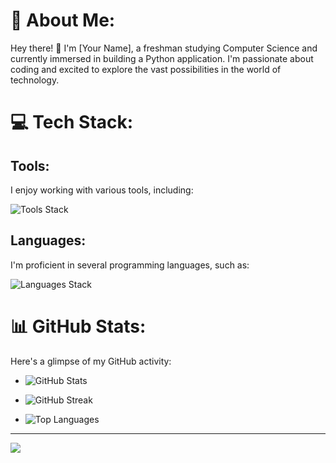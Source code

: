 # 💫 About Me:
Hey there! 👋 I'm [Your Name], a freshman studying Computer Science and currently immersed in building a Python application. I'm passionate about coding and excited to explore the vast possibilities in the world of technology.

# 💻 Tech Stack:
## Tools:
I enjoy working with various tools, including:
<div>
  <img src="https://skillicons.dev/icons?i=vscode,github,figma,git,gamemakerstudio,r" alt="Tools Stack" />
</div>

## Languages:
I'm proficient in several programming languages, such as:
<div>
  <img src="https://skillicons.dev/icons?i=python,c,mysql,cpp" alt="Languages Stack" />
</div>


# 📊 GitHub Stats:
Here's a glimpse of my GitHub activity:

- ![GitHub Stats](https://github-readme-stats.vercel.app/api?username=the-dezeray&theme=transparent&hide_border=false&include_all_commits=true&count_private=true)
  
- ![GitHub Streak](https://github-readme-streak-stats.herokuapp.com/?user=the-dezeray&theme=transparent&hide_border=false)
  
- ![Top Languages](https://github-readme-stats.vercel.app/api/top-langs/?username=the-dezeray&theme=transparent&hide_border=false&include_all_commits=true&count_private=true&layout=compact)


---

[![](https://visitcount.itsvg.in/api?id=the-dezeray&icon=9&color=0)](https://visitcount.itsvg.in)

<!-- Proudly created with GPRM ( https://gprm.itsvg.in ) -->


